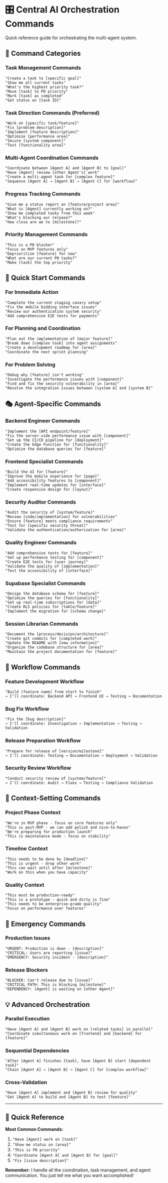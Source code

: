 # 🎛️ Central AI Orchestration Commands

Quick reference guide for orchestrating the multi-agent system.

## 🎯 Command Categories

### **Task Management Commands**
```
"Create a task to [specific goal]"
"Show me all current tasks"
"What's the highest priority task?"
"Move [task] to P0 priority"
"Mark [task] as completed"
"Get status on [task ID]"
```

### **Task Direction Commands (Preferred)**
```
"Work on [specific task/feature]"
"Fix [problem description]"
"Implement [feature description]"
"Optimize [performance area]"
"Secure [system component]"
"Test [functionality area]"
```

### **Multi-Agent Coordination Commands**
```
"Coordinate between [Agent A] and [Agent B] to [goal]"
"Have [Agent] review [other Agent's] work"
"Create a multi-agent task for [complex feature]"
"Sequence [Agent A] → [Agent B] → [Agent C] for [workflow]"
```

### **Progress Tracking Commands**
```
"Give me a status report on [feature/project area]"
"What is [Agent] currently working on?"
"Show me completed tasks from this week"
"What's blocking our release?"
"How close are we to [milestone]?"
```

### **Priority Management Commands**
```
"This is a P0 blocker"
"Focus on MVP features only"
"Deprioritize [feature] for now"
"What are our current P0 tasks?"
"Make [task] the top priority"
```

## 🚀 Quick Start Commands

### **For Immediate Action**
```
"Complete the current staging canary setup"
"Fix the mobile bidding interface issues"
"Review our authentication system security"
"Add comprehensive E2E tests for payments"
```

### **For Planning and Coordination**
```
"Plan out the implementation of [major feature]"
"Break down [complex task] into agent assignments"
"Create a development roadmap for [area]"
"Coordinate the next sprint planning"
```

### **For Problem Solving**
```
"Debug why [feature] isn't working"
"Investigate the performance issues with [component]"
"Find and fix the security vulnerability in [area]"
"Resolve the integration issues between [system A] and [system B]"
```

## 🎭 Agent-Specific Commands

### **Backend Engineer Commands**
```
"Implement the [API endpoint/feature]"
"Fix the server-side performance issue with [component]"
"Set up the CI/CD pipeline for [deployment]"
"Create the Edge Function for [functionality]"
"Optimize the database queries for [feature]"
```

### **Frontend Specialist Commands**
```
"Build the UI for [feature]"
"Improve the mobile experience for [page]"
"Add accessibility features to [component]"
"Implement real-time updates for [interface]"
"Create responsive design for [layout]"
```

### **Security Auditor Commands**
```
"Audit the security of [system/feature]"
"Review [code/implementation] for vulnerabilities"
"Ensure [feature] meets compliance requirements"
"Test for [specific security threat]"
"Validate the authentication/authorization for [area]"
```

### **Quality Engineer Commands**
```
"Add comprehensive tests for [feature]"
"Set up performance testing for [component]"
"Create E2E tests for [user journey]"
"Validate the quality of [implementation]"
"Test the accessibility of [interface]"
```

### **Supabase Specialist Commands**
```
"Design the database schema for [feature]"
"Optimize the queries for [functionality]"
"Set up real-time subscriptions for [data]"
"Create RLS policies for [table/feature]"
"Implement the migration for [schema change]"
```

### **Session Librarian Commands**
```
"Document the [process/decision/architecture]"
"Create git commits for [completed work]"
"Update the README with [new information]"
"Organize the codebase structure for [area]"
"Maintain the project documentation for [feature]"
```

## 🔄 Workflow Commands

### **Feature Development Workflow**
```
"Build [feature name] from start to finish"
→ I'll coordinate: Backend API → Frontend UI → Testing → Documentation
```

### **Bug Fix Workflow**
```
"Fix the [bug description]"
→ I'll coordinate: Investigation → Implementation → Testing → Validation
```

### **Release Preparation Workflow**
```
"Prepare for release of [version/milestone]"
→ I'll coordinate: Testing → Documentation → Deployment → Validation
```

### **Security Review Workflow**
```
"Conduct security review of [system/feature]"
→ I'll coordinate: Audit → Fixes → Testing → Compliance Validation
```

## 🎯 Context-Setting Commands

### **Project Phase Context**
```
"We're in MVP phase - focus on core features only"
"This is post-MVP - we can add polish and nice-to-haves"
"We're preparing for production launch"
"This is maintenance mode - focus on stability"
```

### **Timeline Context**
```
"This needs to be done by [deadline]"
"This is urgent - drop other work"
"This can wait until after [milestone]"
"Work on this when you have capacity"
```

### **Quality Context**
```
"This must be production-ready"
"This is a prototype - quick and dirty is fine"
"This needs to be enterprise-grade quality"
"Focus on performance over features"
```

## 🚨 Emergency Commands

### **Production Issues**
```
"URGENT: Production is down - [description]"
"CRITICAL: Users are reporting [issue]"
"EMERGENCY: Security incident - [description]"
```

### **Release Blockers**
```
"BLOCKER: Can't release due to [issue]"
"CRITICAL PATH: This is blocking [milestone]"
"DEPENDENCY: [Agent] is waiting on [other Agent]"
```

## 💡 Advanced Orchestration

### **Parallel Execution**
```
"Have [Agent A] and [Agent B] work on [related tasks] in parallel"
"Coordinate simultaneous work on [frontend] and [backend] for [feature]"
```

### **Sequential Dependencies**
```
"After [Agent A] finishes [task], have [Agent B] start [dependent task]"
"Chain [Agent A] → [Agent B] → [Agent C] for [complex workflow]"
```

### **Cross-Validation**
```
"Have [Agent A] implement and [Agent B] review for quality"
"Get [Agent A] to build and [Agent B] to test [feature]"
```

---

## 🎯 Quick Reference

**Most Common Commands:**
1. `"Have [Agent] work on [task]"`
2. `"Show me status on [area]"`
3. `"This is P0 priority"`
4. `"Coordinate [Agent A] and [Agent B] for [goal]"`
5. `"Fix [issue description]"`

**Remember:** I handle all the coordination, task management, and agent communication. You just tell me what you want accomplished!
